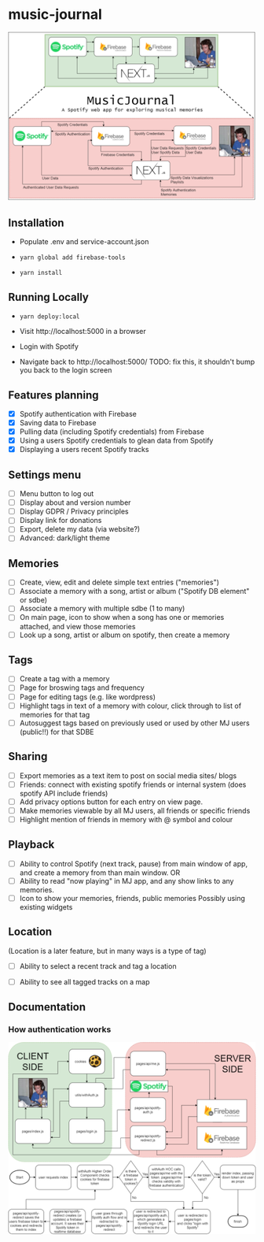 # music-journal

![music-journal overall architecture diagram](images/music-journal.png)


## Installation

* Populate .env and service-account.json

* `yarn global add firebase-tools`
* `yarn install`

## Running Locally

* `yarn deploy:local`

* Visit http://localhost:5000 in a browser

* Login with Spotify

* Navigate back to http://localhost:5000/ TODO: fix this, it shouldn't bump you back to the login screen

## Features planning

- [x] Spotify authentication with Firebase
- [x] Saving data to Firebase
- [x] Pulling data (including Spotify credentials) from Firebase
- [x] Using a users Spotify credentials to glean data from Spotify
- [x] Displaying a users recent Spotify tracks

## Settings menu

- [ ] Menu button to log out
- [ ] Display about and version number
- [ ] Display GDPR / Privacy principles
- [ ] Display link for donations
- [ ] Export, delete my data (via website?)
- [ ] Advanced: dark/light theme

## Memories

- [ ] Create, view, edit and delete simple text entries ("memories")
- [ ] Associate a memory with a song, artist or album ("Spotify DB element" or sdbe)
- [ ] Associate a memory with multiple sdbe (1 to many)
- [ ] On main page, icon to show when a song has one or memories attached, and view those memories
- [ ] Look up a song, artist or album on spotify, then create a memory

## Tags

- [ ] Create a tag with a memory
- [ ] Page for broswing tags and frequency
- [ ] Page for editing tags (e.g. like wordpress)
- [ ] Highlight tags in text of a memory with colour, click through to list of memories for that tag
- [ ] Autosuggest tags based on previously used or used by other MJ users (public!!) for that SDBE

## Sharing

- [ ] Export memories as a text item to post on social media sites/ blogs
- [ ] Friends: connect with existing spotify friends or internal system (does spotify API include friends)
- [ ] Add privacy options button for each entry on view page.
- [ ] Make memories viewable by all MJ users, all friends or specific friends
- [ ] Highlight mention of friends in memory with @ symbol and colour

## Playback

- [ ] Ability to control Spotify (next track, pause) from main window of app, and create a memory from than main window.
OR
- [ ] Ability to read "now playing" in MJ app, and any show links to any memories.
- [ ] Icon to show your memories, friends, public memories
Possibly using existing widgets

## Location

(Location is a later feature, but in many ways is a type of tag)
- [ ] Ability to select a recent track and tag a location
- [ ] Ability to see all tagged tracks on a map


## Documentation

### How authentication works

![music-journal authentication diagram](images/authentication.png)
